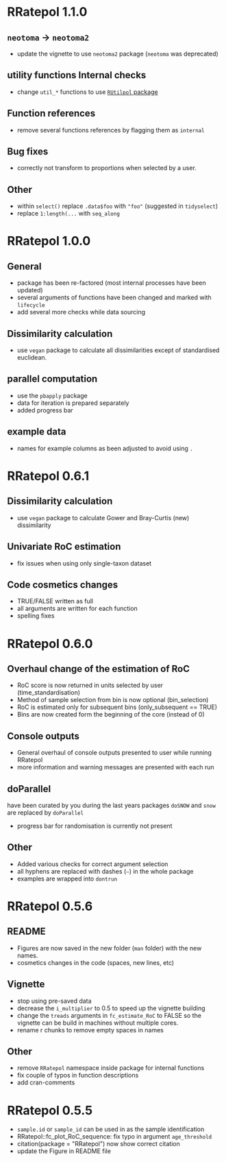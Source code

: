 # RRatepol 1.1.0

## `neotoma` -> `neotoma2`

* update the vignette to use `neotoma2` package (`neotoma` was deprecated)

## utility functions  Internal checks

* change `util_*` functions to use [`RUtilpol` package](https://github.com/HOPE-UIB-BIO/R-Utilpol-package)

## Function references

* remove several functions references by flagging them as `internal`

## Bug fixes

* correctly not transform to proportions when selected by a user.

## Other

* within `select()` replace `.data$foo` with `"foo"` (suggested in `tidyselect`)
* replace `1:length(...` with `seq_along`

# RRatepol 1.0.0

## General

* package has been re-factored (most internal processes have been updated)
* several arguments of functions have been changed and marked with `lifecycle`
* add several more checks while data sourcing

## Dissimilarity calculation

* use `vegan` package to calculate all dissimilarities except of standardised euclidean.

## parallel computation

* use the `pbapply` package
* data for iteration is prepared separately
* added progress bar

## example data

* names for example columns as been adjusted to avoid using `.`

# RRatepol 0.6.1

## Dissimilarity calculation

* use `vegan` package to calculate Gower and Bray-Curtis (new) dissimilarity

## Univariate RoC estimation

* fix issues when using only single-taxon dataset

## Code cosmetics changes

* TRUE/FALSE written as full
* all arguments are written for each function
* spelling fixes

# RRatepol 0.6.0

## Overhaul change of the estimation of RoC

* RoC score is now returned in units selected by user (time_standardisation)
* Method of sample selection from bin is now optional (bin_selection)
* RoC is estimated only for subsequent bins (only_subsequent == TRUE)
* Bins are now created form the beginning of the core (instead of 0)

## Console outputs

* General overhaul of console outputs presented to user while running RRatepol
* more information and warning messages are presented with each run

## doParallel

have been curated by you during the last years packages `doSNOW` and `snow` are replaced by `doParallel`

* progress bar for randomisation is currently not present

## Other

* Added various checks for correct argument selection
* all hyphens are replaced with dashes (`–`) in the whole package
* examples are wrapped into `dontrun`

# RRatepol 0.5.6

## README

* Figures are now saved in the new folder (`man` folder) with the new names.
* cosmetics changes in the code (spaces, new lines, etc)

## Vignette

* stop using pre-saved data
* decrease the `i_multiplier` to 0.5 to speed up the vignette building
* change the `treads` arguments in `fc_estimate_RoC` to FALSE so the vignette can be build in machines without multiple cores.
* rename r chunks to remove empty spaces in names

## Other

* remove `RRatepol` namespace inside package for internal functions
* fix couple of typos in function descriptions
* add cran-comments

# RRatepol 0.5.5

* `sample.id` or `sample_id` can be used in as the sample identification
* RRatepol::fc_plot_RoC_sequence: fix typo in argument `age_threshold` 
* citation(package = "RRatepol") now show correct citation
* update the Figure in README file
